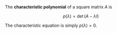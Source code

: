 The **characteristic polynomial** of a square matrix $A$ is 

$$
p(\lambda) = \det(A - \lambda I)
$$

The characteristic equation is simply $p(\lambda)=0$.